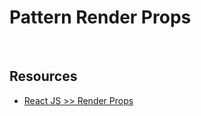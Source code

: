 # Pattern Render Props

<br>

## Resources

- [React JS  >>  Render Props](https://reactjs.org/docs/render-props.html)